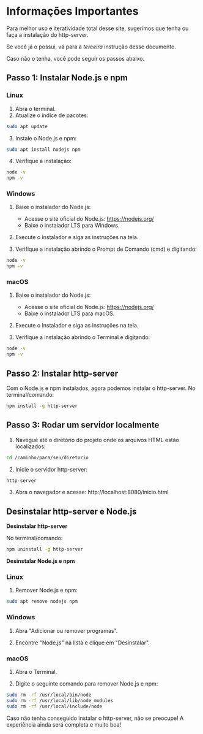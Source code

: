 # Informações Importantes

Para melhor uso e iteratividade total desse site, sugerimos que tenha ou faça a instalação do http-server.

Se você já o possui, vá para a *terceira* instrução desse documento.

Caso não o tenha, você pode seguir os passos abaixo.

## Passo 1: Instalar Node.js e npm
### Linux

1. Abra o terminal.
2. Atualize o índice de pacotes:

```bash
sudo apt update
```

3. Instale o Node.js e npm:

```bash
sudo apt install nodejs npm
```

4. Verifique a instalação:

```bash
node -v
npm -v
```

### Windows

1. Baixe o instalador do Node.js:
    - Acesse o site oficial do Node.js: https://nodejs.org/
    - Baixe o instalador LTS para Windows.

2. Execute o instalador e siga as instruções na tela.

3. Verifique a instalação abrindo o Prompt de Comando (cmd) e digitando:

```bash
node -v
npm -v
```

### macOS

1. Baixe o instalador do Node.js:

    - Acesse o site oficial do Node.js: https://nodejs.org/
    - Baixe o instalador LTS para macOS.

2. Execute o instalador e siga as instruções na tela.

3. Verifique a instalação abrindo o Terminal e digitando:

```bash
node -v
npm -v
```

## Passo 2: Instalar http-server

Com o Node.js e npm instalados, agora podemos instalar o http-server.
No terminal/comando:

```bash
npm install -g http-server
```

## Passo 3: Rodar um servidor localmente

1. Navegue até o diretório do projeto onde os arquivos HTML estão localizados:

```bash
cd /caminho/para/seu/diretorio
```

2. Inicie o servidor http-server:

```bash
http-server
```

3. Abra o navegador e acesse: http://localhost:8080/inicio.html

## Desinstalar http-server e Node.js

**Desinstalar http-server**

No terminal/comando:

```bash
npm uninstall -g http-server
```

**Desinstalar Node.js e npm**

### Linux

1. Remover Node.js e npm:

```bash
sudo apt remove nodejs npm
```

### Windows

1. Abra "Adicionar ou remover programas".

2. Encontre "Node.js" na lista e clique em "Desinstalar".

### macOS

1. Abra o Terminal.

2. Digite o seguinte comando para remover Node.js e npm:

```bash
sudo rm -rf /usr/local/bin/node
sudo rm -rf /usr/local/lib/node_modules
sudo rm -rf /usr/local/include/node
```

Caso não tenha conseguido instalar o http-server, não se preocupe! A experiência ainda será completa e muito boa!
